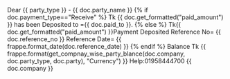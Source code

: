 Dear {{ party_type }} - {{ doc.party_name }}
{%  if doc.payment_type=="Receive" %}
Tk {{ doc.get_formatted("paid_amount") }} has been Deposited to ={{ doc.paid_to }}.
{% else %}
Tk{{ doc.get_formatted("paid_amount") }}Payment Deposited  Reference No= {{ doc.reference_no }}   Reference Date= {{ frappe.format_date(doc.reference_date) }}
{% endif %}
Balance Tk {{ frappe.format(get_compnay_wise_party_blance(doc.company, doc.party_type, doc.party), "Currency") }}
Help:01958444700
{{ doc.company }}

